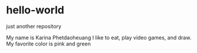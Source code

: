 # hello-world
just another repository 

My name is Karina Phetdaoheuang
I like to eat, play video games, and draw. 
My favorite color is pink and green 
